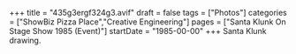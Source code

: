 +++
title = "435g3ergf324g3.avif"
draft = false
tags = ["Photos"]
categories = ["ShowBiz Pizza Place","Creative Engineering"]
pages = ["Santa Klunk On Stage Show 1985 (Event)"]
startDate = "1985-00-00"
+++
Santa Klunk drawing.
